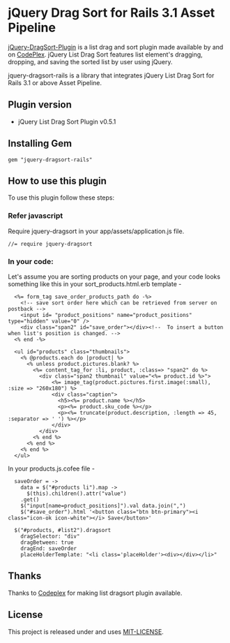 # jQuery Drag Sort for Rails 3.1 Asset Pipeline

[jQuery-DragSort-Plugin](http://dragsort.codeplex.com/) is a list drag and sort plugin made available by and on [CodePlex](http://dragsort.codeplex.com/). jQuery List Drag Sort features list element's dragging, dropping, and saving the sorted list by user using jQuery.

jquery-dragsort-rails is a library that integrates jQuery List Drag Sort for Rails 3.1 or above Asset Pipeline.

## Plugin version

* jQuery List Drag Sort Plugin v0.5.1

## Installing Gem

    gem "jquery-dragsort-rails"

## How to use this plugin
To use this plugin follow these steps:

### Refer javascript
Require jquery-dragsort in your app/assets/application.js file.

    //= require jquery-dragsort

### In your code:

Let's assume you are sorting products on your page, and your code looks something like this in your sort_products.html.erb template -

      <%= form_tag save_order_products_path do -%>
        <!-- save sort order here which can be retrieved from server on postback -->
        <input id= "product_positions" name="product_positions" type="hidden" value="0" />
        <div class="span2" id="save_order"></div><!--  To insert a button when list's position is changed. -->
      <% end -%>

      <ul id="products" class="thumbnails">
        <% @products.each do |product| %>
          <% unless product.pictures.blank? %>
            <%= content_tag_for :li, product, :class=> "span2" do %>
              <div class="span2 thumbnail" value="<%= product.id %>">
                  <%= image_tag(product.pictures.first.image(:small), :size => "260x180") %>
                  <div class="caption">
                    <h5><%= product.name %></h5>
                    <p><%= product.sku_code %></p>
                    <p><%= truncate(product.description, :length => 45, :separator => ' ') %></p>
                  </div>
              </div>
            <% end %>
          <% end %>
        <% end %>
      </ul>

In your products.js.cofee file -

      saveOrder = ->
        data = $("#products li").map -> 
          $(this).children().attr("value")
        .get()
        $("input[name=product_positions]").val data.join(",")
        $("#save_order").html '<button class="btn btn-primary"><i class="icon-ok icon-white"></i> Save</button>'

      $("#products, #list2").dragsort
        dragSelector: "div"
        dragBetween: true
        dragEnd: saveOrder
        placeHolderTemplate: "<li class='placeHolder'><div></div></li>"

## Thanks
Thanks to [Codeplex](http://dragsort.codeplex.com/) for making list dragsort plugin available.

## License
This project is released under and uses [MIT-LICENSE](MIT-LICENSE).